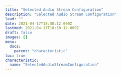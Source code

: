 ```yaml
---
title: "Selected Audio Stream Configuration"
description: "Selected Audio Stream Configuration"
lead: ""
date: 2021-04-17T18:50:12.000Z
lastmod: 2021-04-17T18:50:12.000Z
draft: false
images: []
menu:
  docs:
    parent: "characteristic"
toc: true
characteristic:
  name: "SelectedAudioStreamConfiguration"
---
```

